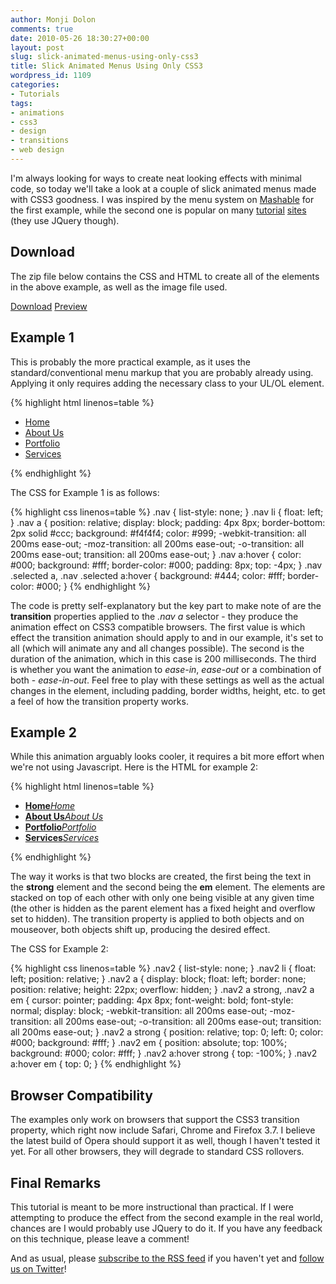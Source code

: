 ```yaml
---
author: Monji Dolon
comments: true
date: 2010-05-26 18:30:27+00:00
layout: post
slug: slick-animated-menus-using-only-css3
title: Slick Animated Menus Using Only CSS3
wordpress_id: 1109
categories:
- Tutorials
tags:
- animations
- css3
- design
- transitions
- web design
---
```


I'm always looking for ways to create neat looking effects with minimal code, so today we'll take a look at a couple of slick  animated menus made with CSS3 goodness.  I was inspired by the menu system on [Mashable](http://www.mashable.com/) for the first example, while the second one is popular on many [tutorial](http://tutorialzine.com/2009/09/stylish-navigation-menu-jquery/) [sites](http://www.jqueryglobe.com/article/animated-menu) (they use JQuery though).


## Download


The zip file below contains the CSS and HTML to create all of the elements in the above example, as well as the image file used.

<div class="download">
  <a href="http://devgrow.com/examples/slickmenus/slickmenus.zip" class="primary">Download</a>
  <a href="http://devgrow.com/examples/slickmenus/" class="secondary">Preview</a>
</div>


## Example 1


This is probably the more practical example, as it uses the standard/conventional menu markup that you are probably already using.  Applying it only requires adding the necessary class to your UL/OL element.

{% highlight html linenos=table %}
<ul class="nav">
  <li class="selected"><a href="/">Home</a></li>
  <li><a href="/">About Us</a></li>
  <li><a href="/">Portfolio</a></li>
  <li><a href="/">Services</a></li>
</ul>
{% endhighlight %}

The CSS for Example 1 is as follows:

{% highlight css linenos=table %}
.nav { list-style: none; }
.nav li { float: left; }
.nav a {
	position: relative;
	display: block;
	padding: 4px 8px;
	border-bottom: 2px solid #ccc;
	background: #f4f4f4;
	color: #999;
	-webkit-transition: all 200ms ease-out;
	-moz-transition: all 200ms ease-out;
	-o-transition: all 200ms ease-out;
	transition: all 200ms ease-out;
	}
.nav a:hover {
	color: #000;
	background: #fff;
	border-color: #000;
	padding: 8px;
	top: -4px;
	}
.nav .selected a, .nav .selected a:hover {
	background: #444;
	color: #fff;
	border-color: #000;
	}
{% endhighlight %}

The code is pretty self-explanatory but the key part to make note of are the **transition** properties applied to the _.nav a_ selector - they produce the animation effect on CSS3 compatible browsers.  The first value is which effect the transition animation should apply to and in our example, it's set to all (which will animate any and all changes possible).  The second is the duration of the animation, which in this case is 200 milliseconds.  The third is whether you want the animation to _ease-in_, _ease-out_ or a combination of both - _ease-in-out_. Feel free to play with these settings as well as the actual changes in the element, including padding, border widths, height, etc. to get a feel of how the transition property works.


## Example 2

While this animation arguably looks cooler, it requires a bit more effort when we're not using Javascript.  Here is the HTML for example 2:

{% highlight html linenos=table %}
<ul class="nav2">
  <li><a href="/"><strong>Home</strong><em>Home</em></a></li>
  <li><a href="/"><strong>About Us</strong><em>About Us</em></a></li>
  <li><a href="/"><strong>Portfolio</strong><em>Portfolio</em></a></li>
  <li><a href="/"><strong>Services</strong><em>Services</em></a></li>
</ul>
{% endhighlight %}

The way it works is that two blocks are created, the first being the text in the **strong** element and the second being the **em** element.  The elements are stacked on top of each other with only one being visible at any given time (the other is hidden as the parent element has a fixed height and overflow set to hidden).  The transition property is applied to both objects and on mouseover, both objects shift up, producing the desired effect.

The CSS for Example 2:

{% highlight css linenos=table %}
.nav2 { list-style: none; }
.nav2 li { float: left; position: relative; }
.nav2 a {
	display: block;
	float: left;
	border: none;
	position: relative;
	height: 22px;
	overflow: hidden;
	}
.nav2 a strong, .nav2 a em {
	cursor: pointer;
	padding: 4px 8px;
	font-weight: bold;
	font-style: normal;
	display: block;
	-webkit-transition: all 200ms ease-out;
	-moz-transition: all 200ms ease-out;
	-o-transition: all 200ms ease-out;
	transition: all 200ms ease-out;
	}
.nav2 a strong {
	position: relative;
	top: 0;
	left: 0;
	color: #000;
	background: #fff;
	}
.nav2 em {
	position: absolute;
	top: 100%;
	background: #000;
	color: #fff;
	}
.nav2 a:hover strong {
	top: -100%;
	}
.nav2 a:hover em {
	top: 0;
	}
{% endhighlight %}


## Browser Compatibility

The examples only work on browsers that support the CSS3 transition property, which right now include Safari, Chrome and Firefox 3.7.  I believe the latest build of Opera should support it as well, though I haven't tested it yet.  For all other browsers, they will degrade to standard CSS rollovers.


## Final Remarks

This tutorial is meant to be more instructional than practical.  If I were attempting to produce the effect from the second example in the real world, chances are I would probably use JQuery to do it.  If you have any feedback on this technique, please leave a comment!

And as usual, please [subscribe to the RSS feed](http://feeds.feedburner.com/devgrow) if you haven't yet and [follow us on Twitter](http://twitter.com/ThinkDevGrow)!